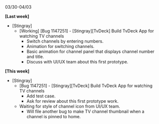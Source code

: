 03/30-04/03

**[Last week]**

* [Stingray]
    * [Working] [Bug 1147251] - [Stingray][TvDeck] Build TvDeck App for watching TV channels
      - Switch channels by entering numbers.
      - Animation for switching channels.
      - Basic animation for channel panel that displays channel number and title.
      - Discuss with UI/UX team about this first prototype.

**[This week]**
* [Stingray]
    * [Bug 1147251] - [Stingray][TvDeck] Build TvDeck App for watching TV channels
      - Add test case.
      - Ask for review about this first prototype work.
    * Waiting for style of channel icon from UI/UX team.
      - Will file another bug to make TV channel thumbnail when a channel is pinned to home.
